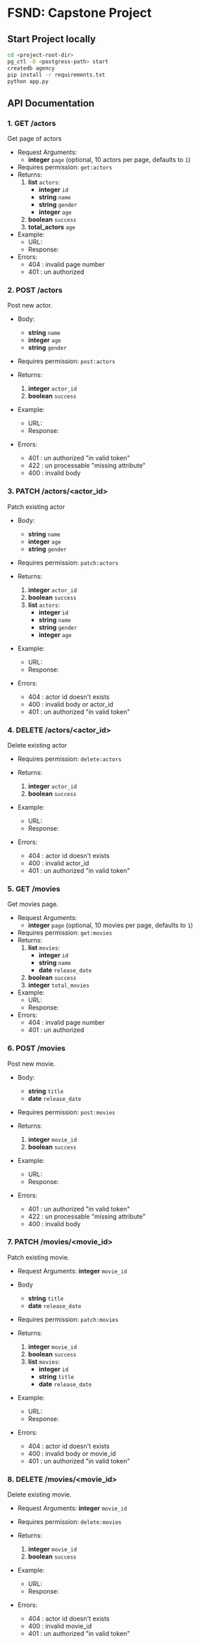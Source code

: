 # FSND: Capstone Project

## Start Project locally

```bash
cd <project-root-dir>
pg_ctl -D <postgress-path> start
createdb agency
pip install -r requirements.txt
python app.py
```

## API Documentation

### 1. GET /actors

Get page of actors
- Request Arguments: 
    - **integer** `page` (optional, 10 actors per page, defaults to `1`)
- Requires permission: `get:actors`
- Returns: 
  1. **list** `actors`:
      - **integer** `id`
      - **string** `name`
      - **string** `gender`
      - **integer** `age`
  2. **boolean** `success`
  3. **total_actors** `age`
- Example:
  - URL: 
  - Response:
- Errors:
  - 404 : invalid page number
  - 401 : un authorized

### 2. POST /actors

Post new actor.
- Body:
  - **string** `name`
  - **integer** `age`
  - **string** `gender`
- Requires permission: `post:actors`
- Returns: 
  1. **integer** `actor_id`
  2. **boolean** `success`
  
- Example:
  - URL: 
  - Response:

- Errors:
  - 401 : un authorized "in valid token"
  - 422 : un processable "missing attribute"
  - 400 : invalid body

### 3. PATCH /actors/<actor_id>

Patch existing actor

- Body:
  - **string** `name` 
  - **integer** `age` 
  - **string** `gender`
- Requires permission: `patch:actors`
- Returns: 
  1. **integer** `actor_id`
  2. **boolean** `success`
  3. **list** `actors`:
      - **integer** `id`
      - **string** `name`
      - **string** `gender`
      - **integer** `age`

- Example:
  - URL: 
  - Response:

- Errors:
  - 404 : actor id doesn't exists
  - 400 : invalid body or actor_id
  - 401 : un authorized "in valid token"


### 4. DELETE /actors/<actor_id>

Delete existing actor

- Requires permission: `delete:actors`
- Returns: 
  1. **integer** `actor_id`
  2. **boolean** `success`

- Example:
  - URL: 
  - Response:

- Errors:
  - 404 : actor id doesn't exists
  - 400 : invalid actor_id
  - 401 : un authorized "in valid token"

### 5. GET /movies

Get movies page.

- Request Arguments: 
    - **integer** `page` (optional, 10 movies per page, defaults to `1`)
- Requires permission: `get:movies`
- Returns: 
  1. **list** `movies`:
      - **integer** `id`
      - **string** `name`
      - **date** `release_date`
  2. **boolean** `success`
  3. **integer** `total_movies`
- Example:
  - URL: 
  - Response:
- Errors:
  - 404 : invalid page number
  - 401 : un authorized

### 6. POST /movies

Post new movie.

- Body:
  - **string** `title`
  - **date** `release_date`
- Requires permission: `post:movies`
- Returns: 
  1. **integer** `movie_id`
  2. **boolean** `success`
- Example:
  - URL: 
  - Response:

- Errors:
  - 401 : un authorized "in valid token"
  - 422 : un processable "missing attribute"
  - 400 : invalid body
  
### 7. PATCH /movies/<movie_id>

Patch existing movie.

- Request Arguments: **integer** `movie_id`
- Body
  - **string** `title` 
  - **date** `release_date` 
- Requires permission: `patch:movies`
- Returns: 
  1. **integer** `movie_id`
  2. **boolean** `success`
  3. **list** `movies`:
        - **integer** `id`
        - **string** `title` 
        - **date** `release_date` 
- Example:
  - URL: 
  - Response:

- Errors:
  - 404 : actor id doesn't exists
  - 400 : invalid body or movie_id
  - 401 : un authorized "in valid token"

### 8. DELETE /movies/<movie_id>

Delete existing movie.

- Request Arguments: **integer** `movie_id`
- Requires permission: `delete:movies`
- Returns: 
  1. **integer** `movie_id`
  2. **boolean** `success`

- Example:
  - URL: 
  - Response:

- Errors:
  - 404 : actor id doesn't exists
  - 400 : invalid movie_id
  - 401 : un authorized "in valid token"

